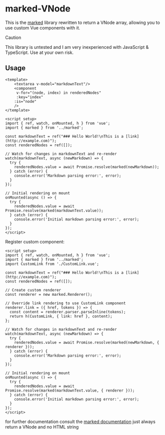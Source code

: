# marked-VNode
This is the [marked](https://github.com/markedjs/marked) library rewritten to return a VNode array, allowing you to use custom Vue components with it.

> [!CAUTION]  
> This library is untested and I am very inexperienced with JavaScript & TypeScript. Use at your own risk.

## Usage
```vue
<template>  
    <textarea v-model="markdownText"/>
    <component 
     v-for="(node, index) in renderedNodes" 
     :key="index" 
    :is="node"
    />
</template>

<script setup>
import { ref, watch, onMounted, h } from 'vue';
import { marked } from '../marked';

const markdownText = ref("### Hello World!\nThis is a [link](http://example.com)");
const renderedNodes = ref([]);

// Watch for changes in markdownText and re-render
watch(markdownText, async (newMarkdown) => {
  try {
    renderedNodes.value = await Promise.resolve(marked(newMarkdown));
  } catch (error) {
    console.error('Markdown parsing error:', error);
  }
});

// Initial rendering on mount
onMounted(async () => {
  try {
    renderedNodes.value = await Promise.resolve(marked(markdownText.value));
  } catch (error) {
    console.error('Initial markdown parsing error:', error);
  }
});
</script>
```

Register custom component:
```vue
<script setup>
import { ref, watch, onMounted, h } from 'vue';
import { marked } from '../marked';
import CustomLink from './CustomLink.vue';

const markdownText = ref("### Hello World!\nThis is a [link](http://example.com)");
const renderedNodes = ref([]);

// Create custom renderer
const renderer = new marked.Renderer();

// Override link rendering to use CustomLink component
renderer.link = ({ href, tokens }) => {
  const content = renderer.parser.parseInline(tokens);
  return h(CustomLink, { link: href }, content);
};

// Watch for changes in markdownText and re-render
watch(markdownText, async (newMarkdown) => {
  try {
    renderedNodes.value = await Promise.resolve(marked(newMarkdown, { renderer }));
  } catch (error) {
    console.error('Markdown parsing error:', error);
  }
});

// Initial rendering on mount
onMounted(async () => {
  try {
    renderedNodes.value = await Promise.resolve(marked(markdownText.value, { renderer }));
  } catch (error) {
    console.error('Initial markdown parsing error:', error);
  }
});
</script>
```

for further documentation consult the [marked documentation](https://marked.js.org/) just always return a VNode and no HTML string

